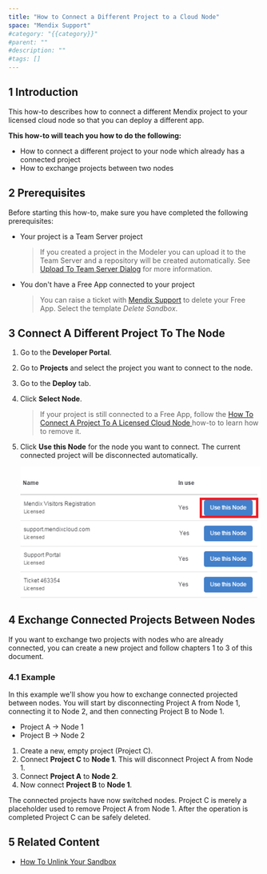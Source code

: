 ```yaml
---
title: "How to Connect a Different Project to a Cloud Node"
space: "Mendix Support"
#category: "{{category}}"
#parent: ""
#description: ""
#tags: []
---
```


## 1 Introduction

This how-to describes how to connect a different Mendix project to your licensed cloud node so that you can deploy a different app.

**This how-to will teach you how to do the following:**

*   How to connect a different project to your node which already has a connected project
*   How to exchange projects between two nodes

## 2 Prerequisites

Before starting this how-to, make sure you have completed the following prerequisites:

*   Your project is a Team Server project

    > If you created a project in the Modeler you can upload it to the Team Server and a repository will be created automatically. See [Upload To Team Server Dialog](https://docs.mendix.com/refguide6/upload-to-team-server-dialog) for more information.

*   You don't have a Free App connected to your project

    > You can raise a ticket with [Mendix Support](https://support.mendix.com/) to delete your Free App. Select the template *Delete Sandbox*.


## 3 Connect A Different Project To The Node

1.  Go to the **Developer Portal**.
2.  Go to **Projects** and select the project you want to connect to the node.
3.  Go to the **Deploy** tab.
4.  Click **Select Node**.

    > If your project is still connected to a Free App, follow the [How To Connect A Project To A Licensed Cloud Node ](how-to-unlink-your-sandbox) how-to to learn how to remove it.

5.  Click **Use this Node** for the node you want to connect. The current connected project will be disconnected automatically.

    ![](attachments/how-to-connect-a-different-project-to-a-node/usethisnode.png)

## 4 Exchange Connected Projects Between Nodes

If you want to exchange two projects with nodes who are already connected, you can create a new project and follow chapters 1 to 3 of this document.

### 4.1 Example
In this example we'll show you how to exchange connected projected between nodes. You will start by disconnecting Project A from Node 1, connecting it to Node 2, and then connecting Project B to Node 1.

* Project A → Node 1
* Project B → Node 2

1.  Create a new, empty project (Project C).
2.  Connect **Project C** to **Node 1**. This will disconnect Project A from Node 1. 
3.  Connect **Project A** to **Node 2**.
4.  Now connect **Project B** to **Node 1**.

The connected projects have now switched nodes. Project C is merely a placeholder used to remove Project A from Node 1. After the operation is completed Project C can be safely deleted.

## 5 Related Content
*   [How To Unlink Your Sandbox](how-to-unlink-your-sandbox)

